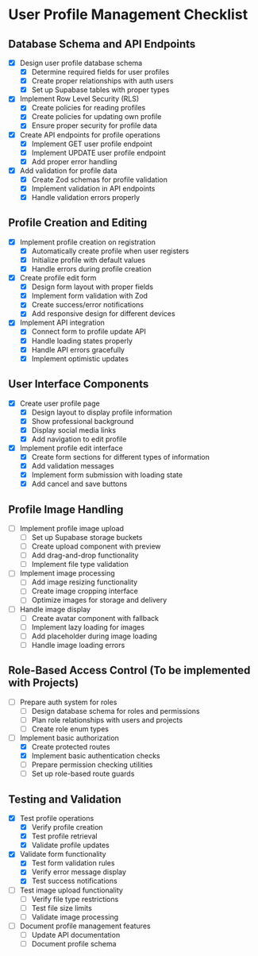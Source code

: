 # User Profile Management Checklist

## Database Schema and API Endpoints

- [x] Design user profile database schema
  - [x] Determine required fields for user profiles
  - [x] Create proper relationships with auth users
  - [x] Set up Supabase tables with proper types
- [x] Implement Row Level Security (RLS)
  - [x] Create policies for reading profiles
  - [x] Create policies for updating own profile
  - [x] Ensure proper security for profile data
- [x] Create API endpoints for profile operations
  - [x] Implement GET user profile endpoint
  - [x] Implement UPDATE user profile endpoint
  - [x] Add proper error handling
- [x] Add validation for profile data
  - [x] Create Zod schemas for profile validation
  - [x] Implement validation in API endpoints
  - [x] Handle validation errors properly

## Profile Creation and Editing

- [x] Implement profile creation on registration
  - [x] Automatically create profile when user registers
  - [x] Initialize profile with default values
  - [x] Handle errors during profile creation
- [x] Create profile edit form
  - [x] Design form layout with proper fields
  - [x] Implement form validation with Zod
  - [x] Create success/error notifications
  - [x] Add responsive design for different devices
- [x] Implement API integration
  - [x] Connect form to profile update API
  - [x] Handle loading states properly
  - [x] Handle API errors gracefully
  - [x] Implement optimistic updates

## User Interface Components

- [x] Create user profile page
  - [x] Design layout to display profile information
  - [x] Show professional background
  - [x] Display social media links
  - [x] Add navigation to edit profile
- [x] Implement profile edit interface
  - [x] Create form sections for different types of information
  - [x] Add validation messages
  - [x] Implement form submission with loading state
  - [x] Add cancel and save buttons

## Profile Image Handling

- [ ] Implement profile image upload
  - [ ] Set up Supabase storage buckets
  - [ ] Create upload component with preview
  - [ ] Add drag-and-drop functionality
  - [ ] Implement file type validation
- [ ] Implement image processing
  - [ ] Add image resizing functionality
  - [ ] Create image cropping interface
  - [ ] Optimize images for storage and delivery
- [ ] Handle image display
  - [ ] Create avatar component with fallback
  - [ ] Implement lazy loading for images
  - [ ] Add placeholder during image loading
  - [ ] Handle image loading errors

## Role-Based Access Control (To be implemented with Projects)

- [ ] Prepare auth system for roles
  - [ ] Design database schema for roles and permissions
  - [ ] Plan role relationships with users and projects
  - [ ] Create role enum types
- [ ] Implement basic authorization
  - [x] Create protected routes
  - [x] Implement basic authentication checks
  - [ ] Prepare permission checking utilities
  - [ ] Set up role-based route guards

## Testing and Validation

- [x] Test profile operations
  - [x] Verify profile creation
  - [x] Test profile retrieval
  - [x] Validate profile updates
- [x] Validate form functionality
  - [x] Test form validation rules
  - [x] Verify error message display
  - [x] Test success notifications
- [ ] Test image upload functionality
  - [ ] Verify file type restrictions
  - [ ] Test file size limits
  - [ ] Validate image processing
- [ ] Document profile management features
  - [ ] Update API documentation
  - [ ] Document profile schema
